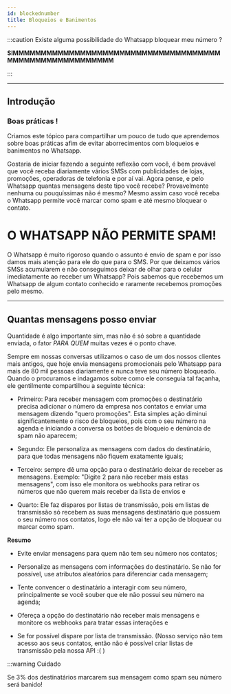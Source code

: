 ```yaml
---
id: blockednumber
title: Bloqueios e Banimentos
---
```


:::caution Existe alguma possibilidade do Whatsapp bloquear meu número ?

**SIMMMMMMMMMMMMMMMMMMMMMMMMMMMMMMMMMMMMMMMMMMMMMMMMMMMMMMMM**

:::

---

## Introdução

### Boas práticas !

Criamos este tópico para compartilhar um pouco de tudo que aprendemos sobre boas práticas afim de evitar aborrecimentos com bloqueios e banimentos no Whatsapp.

Gostaria de iniciar fazendo a seguinte reflexão com você, é bem provável que você receba diariamente vários SMSs com publicidades de lojas, promoções, operadoras de telefonia e por aí vai. Agora pense, e pelo Whatsapp quantas mensagens deste tipo você recebe? Provavelmente nenhuma ou pouquíssimas não é mesmo? Mesmo assim caso você receba o Whatsapp permite você marcar como spam e até mesmo bloquear o contato.

# O WHATSAPP NÃO PERMITE SPAM!

O Whatsapp é muito rigoroso quando o assunto é envio de spam e por isso damos mais atenção para ele do que para o SMS. Por que deixamos vários SMSs acumularem e não conseguimos deixar de olhar para o celular imediatamente ao receber um Whatsapp? Pois sabemos que recebemos um Whatsapp de algum contato conhecido e raramente recebemos promoções pelo mesmo.

---

## Quantas mensagens posso enviar

Quantidade é algo importante sim, mas não é só sobre a quantidade enviada, o fator _PARA QUEM_ muitas vezes é o ponto chave.

Sempre em nossas conversas utilizamos o caso de um dos nossos clientes mais antigos, que hoje envia mensagens promocionais pelo Whatsapp para mais de 80 mil pessoas diariamente e nunca teve seu número bloqueado. Quando o procuramos e indagamos sobre como ele conseguia tal façanha, ele gentilmente compartilhou a seguinte técnica:

- Primeiro: Para receber mensagem com promoções o destinatário precisa adicionar o número da empresa nos contatos e enviar uma mensagem dizendo "quero promoções". Esta simples ação diminui significantemente o risco de bloqueios, pois com o seu número na agenda e iniciando a conversa os botões de bloqueio e denúncia de spam não aparecem;

- Segundo: Ele personaliza as mensagens com dados do destinatário, para que todas mensagens não fiquem exatamente iguais;

- Terceiro: sempre dê uma opção para o destinatário deixar de receber as mensagens. Exemplo: "Digite 2 para não receber mais estas mensagens", com isso ele monitora os webhooks para retirar os números que não querem mais receber da lista de envios e

- Quarto: Ele faz disparos por listas de transmissão, pois em listas de transmissão só recebem as suas mensagens destinatário que possuem o seu número nos contatos, logo ele não vai ter a opção de bloquear ou marcar como spam.

**Resumo**

- Evite enviar mensagens para quem não tem seu número nos contatos;

- Personalize as mensagens com informações do destinatário. Se não for possível, use atributos aleatórios para diferenciar cada mensagem;

- Tente convencer o destinatário a interagir com seu número, principalmente se você souber que ele não possui seu número na agenda;

- Ofereça a opção do destinatário não receber mais mensagens e monitore os webhooks para tratar essas interações e

- Se for possível dispare por lista de transmissão. (Nosso serviço não tem acesso aos seus contatos, então não é possível criar listas de transmissão pela nossa API :( )

:::warning Cuidado

Se 3% dos destinatários marcarem sua mensagem como spam seu número será banido!
